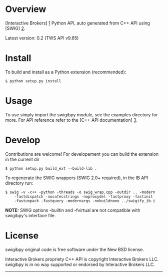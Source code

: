 Overview
========

[Interactive Brokers] [1] Python API, auto generated from C++ API using 
[SWIG] [2].

Latest version: 0.2 (TWS API v9.65)

Install
=======

To build and install as a Python extension (recommended):

    $ python setup.py install
    
Usage
=====

To use simply import the swigibpy module, see the examples directory for more.
For API reference refer to the [C++ API documentation] [3]. 

Develop
=======
    
Contributions are welcome! For developement you can build the extension in the 
current dir 

    $ python setup.py build_ext --build-lib .
 	
To regenerate the SWIG wrappers (SWIG 2.0+ required), in the IB API 
directory run:

    $ swig -v -c++ -python -threads -o swig_wrap.cpp -outdir .. -modern 
        -fastdispatch -nosafecstrings -noproxydel -fastproxy -fastinit 
        -fastunpack -fastquery -modernargs -nobuildnone ../swigify_ib.i
        
__NOTE:__ SWIG options -builtin and -fvirtual are not compatible with swigibpy's
interface file.

License
=======

swigibpy original code is free software under the New BSD license.

Interactive Brokers propriety C++ API is copyright Interactive Brokers LLC. 
swigibpy is in no way supported or endorsed by Interactive Brokers LLC.

- - -

[1]: http://www.interactivebrokers.co.uk/   "Interactive Brokers"
[2]: http://www.swig.org/                   "SWIG"
[3]: http://www.interactivebrokers.com/en/p.php?f=programInterface  "C++ API" 